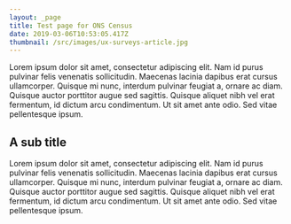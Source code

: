 ```yaml
---
layout: _page
title: Test page for ONS Census
date: 2019-03-06T10:53:05.417Z
thumbnail: /src/images/ux-surveys-article.jpg
---
```

Lorem ipsum dolor sit amet, consectetur adipiscing elit. Nam id purus pulvinar felis venenatis sollicitudin. Maecenas lacinia dapibus erat cursus ullamcorper. Quisque mi nunc, interdum pulvinar feugiat a, ornare ac diam. Quisque auctor porttitor augue sed sagittis. Quisque aliquet nibh vel erat fermentum, id dictum arcu condimentum. Ut sit amet ante odio. Sed vitae pellentesque ipsum.

## A sub title

Lorem ipsum dolor sit amet, consectetur adipiscing elit. Nam id purus pulvinar felis venenatis sollicitudin. Maecenas lacinia dapibus erat cursus ullamcorper. Quisque mi nunc, interdum pulvinar feugiat a, ornare ac diam. Quisque auctor porttitor augue sed sagittis. Quisque aliquet nibh vel erat fermentum, id dictum arcu condimentum. Ut sit amet ante odio. Sed vitae pellentesque ipsum.
